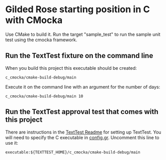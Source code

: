 # Gilded Rose starting position in C with CMocka

Use CMake to build it. Run the target "sample_test" to run the sample unit test using the cmocka framework.

## Run the TextTest fixture on the command line

When you build this project this executable should be created:

    c_cmocka/cmake-build-debug/main

Execute it on the command line with an argument for the number of days:

    c_cmocka/cmake-build-debug/main 10

## Run the TextTest approval test that comes with this project

There are instructions in the [TextTest Readme](../texttests/README.md) for setting up TextTest. You will need to specify the C executable in [config.gr](../texttests/config.gr). Uncomment this line to use it:

    executable:${TEXTTEST_HOME}/c_cmocka/cmake-build-debug/main

